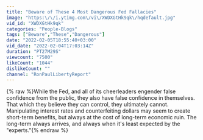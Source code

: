 ```yaml
---
title: "Beware of These 4 Most Dangerous Fed Fallacies"
image: "https:\/\/i.ytimg.com\/vi\/XWDXGtHk9qk\/hqdefault.jpg"
vid_id: "XWDXGtHk9qk"
categories: "People-Blogs"
tags: ["Beware","These","Dangerous"]
date: "2022-02-05T18:55:40+03:00"
vid_date: "2022-02-04T17:03:14Z"
duration: "PT27M29S"
viewcount: "7500"
likeCount: "1044"
dislikeCount: ""
channel: "RonPaulLibertyReport"
---
```

{% raw %}While the Fed, and all of its cheerleaders engender false confidence from the public, they also have false confidence in themselves. That which they believe they can control, they ultimately cannot. Manipulating interest rates and counterfeiting dollars may seem to create short-term benefits, but always at the cost of long-term economic ruin. The long-term always arrives, and always when it's least expected by the &quot;experts.&quot;{% endraw %}
